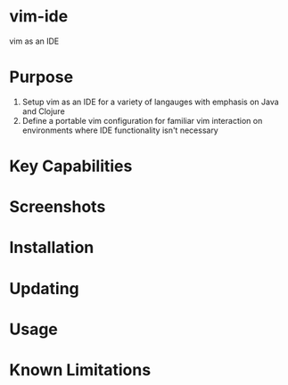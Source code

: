 # vim-ide
vim as an IDE

# Purpose
1. Setup vim as an IDE for a variety of langauges with emphasis on Java and Clojure
2. Define a portable vim configuration for familiar vim interaction on environments where IDE functionality isn't necessary

# Key Capabilities

# Screenshots

# Installation

# Updating

# Usage

# Known Limitations
